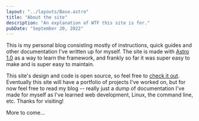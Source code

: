 ```yaml
---
layout: "../layouts/Base.astro"
title: "About the site"
description: "An explanation of WTF this site is for."
pubDate: "September 20, 2022"
---
```


This is my personal blog consisting mostly of instructions, quick guides and other documentation I've written up for myself. The site is made with <a href="https://astro.build" target="_blank">Astro 1.0</a> as a way to learn the framework, and frankly so far it was super easy to make and is super easy to maintain.

This site's design and code is open source, so feel free to <a href="https://github.com/fullmetalbrackets/blog" target="_blank">check it out</a>. Eventually this site will have a portfolio of projects I've worked on, but for now feel free to read my blog -- really just a dump of documentation I've made for myself as I've learned web development, Linux, the command line, etc. Thanks for visiting!

More to come...
